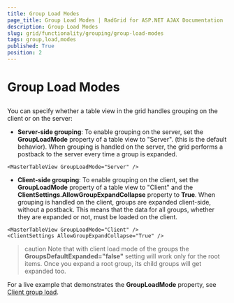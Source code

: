 ```yaml
---
title: Group Load Modes
page_title: Group Load Modes | RadGrid for ASP.NET AJAX Documentation
description: Group Load Modes
slug: grid/functionality/grouping/group-load-modes
tags: group,load,modes
published: True
position: 2
---
```


# Group Load Modes



## 

You can specify whether a table view in the grid handles grouping on the client or on the server:

* **Server-side grouping**: To enable grouping on the server, set the **GroupLoadMode** property of a table view to "Server". (this is the default behavior). When grouping is handled on the server, the grid performs a postback to the server every time a group is expanded.

````ASP.NET
<MasterTableView GroupLoadMode="Server" />
````



* **Client-side grouping**: To enable grouping on the client, set the **GroupLoadMode** property of a table view to "Client" and the **ClientSettings.AllowGroupExpandCollapse** property to **True**. When grouping is handled on the client, groups are expanded client-side, without a postback. This means that the data for all groups, whether they are expanded or not, must be loaded on the client.

````ASP.NET
<MasterTableView GroupLoadMode="Client" />
<ClientSettings AllowGroupExpandCollapse="True" />
````



>caution Note that with client load mode of the groups the **GroupsDefaultExpanded="false"** setting will work only for the root items. Once you expand a root group, its child groups will get expanded too.
>


For a live example that demonstrates the **GroupLoadMode** property, see [Client group load](http://demos.telerik.com/aspnet-ajax/Grid/Examples/GroupBy/GroupLoadModeClient/DefaultCS.aspx).
